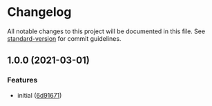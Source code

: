 # Changelog

All notable changes to this project will be documented in this file. See [standard-version](https://github.com/conventional-changelog/standard-version) for commit guidelines.

## 1.0.0 (2021-03-01)


### Features

* initial ([6d91671](https://github.com/Djaler/rollup-plugin-project-digest/commit/6d91671cc7af93e2134db1952e7d114b8954699e))
